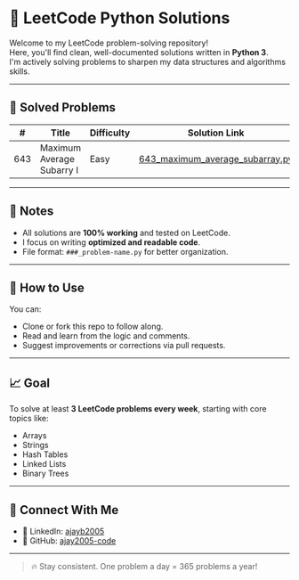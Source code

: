 # 🐍 LeetCode Python Solutions

Welcome to my LeetCode problem-solving repository!  
Here, you'll find clean, well-documented solutions written in **Python 3**.  
I'm actively solving problems to sharpen my data structures and algorithms skills.

---

## 🧠 Solved Problems

| #   | Title       | Difficulty | Solution Link |
|-----|-------------|------------|----------------|
| 643   | Maximum Average Subarry I     | Easy       | [643_maximum_average_subarray.py](643_maximum_average_subarray.py) |

---

## 📌 Notes

- All solutions are **100% working** and tested on LeetCode.
- I focus on writing **optimized and readable code**.
- File format: `###_problem-name.py` for better organization.

---

## 🚀 How to Use

You can:
- Clone or fork this repo to follow along.
- Read and learn from the logic and comments.
- Suggest improvements or corrections via pull requests.

---

## 📈 Goal

To solve at least **3 LeetCode problems every week**, starting with core topics like:
- Arrays
- Strings
- Hash Tables
- Linked Lists
- Binary Trees

---

## 🙌 Connect With Me

- 💼 LinkedIn: [ajayb2005](https://www.linkedin.com/in/ajayb2005)
- 📂 GitHub: [ajay2005-code](https://github.com/ajay2005-code)

---

> 🔥 Stay consistent. One problem a day = 365 problems a year!

